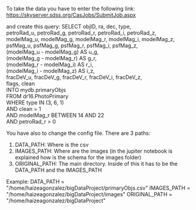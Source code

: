 To take the data you have to enter the following link:
https://skyserver.sdss.org/CasJobs/SubmitJob.aspx

and create this query:
SELECT objID, ra, dec, type,  
       petroRad_u, petroRad_g, petroRad_r, petroRad_i, petroRad_z,  
       modelMag_u, modelMag_g, modelMag_r, modelMag_i, modelMag_z,  
       psfMag_u, psfMag_g, psfMag_r, psfMag_i, psfMag_z,  
       (modelMag_u - modelMag_g) AS u_g,  
       (modelMag_g - modelMag_r) AS g_r,  
       (modelMag_r - modelMag_i) AS r_i,  
       (modelMag_i - modelMag_z) AS i_z,  
       fracDeV_u, fracDeV_g, fracDeV_r, fracDeV_i, fracDeV_z,  
       flags, clean  
INTO mydb.primaryObjs  
FROM dr16.PhotoPrimary  
WHERE type IN (3, 6, 1)  
AND clean = 1  
AND modelMag_r BETWEEN 14 AND 22  
AND petroRad_r > 0

You have also to change the config file. There are 3 paths:
1. DATA_PATH: Where is the csv
2. IMAGES_PATH: Where are the images (in the jupiter notebook is explained how is the schema for the images folder)
3. ORIGINAL_PATH: The main directory. Inside of this it has to be the DATA_PATH and the IMAGES_PATH

Example:
DATA_PATH = "/home/haizeagonzalez/bigDataProject/primaryObjs.csv"
IMAGES_PATH = "/home/haizeagonzalez/bigDataProject/images"
ORIGINAL_PATH = "/home/haizeagonzalez/bigDataProject"


